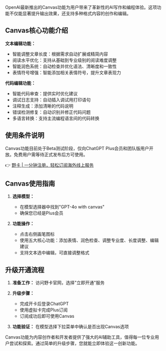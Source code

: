 OpenAI最新推出的Canvas功能为用户带来了革新性的AI写作和编程体验。这项功能不仅能显著提升输出效果，还支持多种格式内容的创作和编辑。

## Canvas核心功能介绍

**文本编辑功能：**

- 智能调整文章长度：根据需求自动扩展或精简内容
- 阅读水平优化：支持从基础到专业级别的阅读难度调整
- 智能润色系统：自动检查并优化语法、清晰度和一致性
- 表情符号增强：智能添加相关表情符号，提升文章表现力

**代码编辑功能：**

- 智能代码审查：提供实时优化建议
- 调试日志支持：自动插入调试用打印语句
- 注释生成：添加清晰的代码说明
- 错误检测修复：自动识别并修正代码问题
- 多语言转换：支持主流编程语言间的代码转换

## 使用条件说明

Canvas功能目前处于Beta测试阶段，仅向ChatGPT Plus会员和团队版用户开放。免费用户需等待正式发布后方可使用。

👉 [野卡 | 一分钟注册，轻松订阅海外线上服务](https://bit.ly/bewildcard)

## Canvas使用指南

1. **选择模型：**
   - 在模型选择器中找到"GPT-4o with canvas"
   - 确保您已经是Plus会员

2. **功能操作：**
   - 点击右侧画笔图标
   - 使用五大核心功能：添加表情、润色检查、调整专业度、长度调整、编辑建议
   - 支持文本选中编辑，可直接调整格式

## 升级开通流程

1. **准备工作：**
   访问野卡官网，选择"立即开通"服务

2. **升级步骤：**
   - 完成开卡后登录ChatGPT
   - 使用虚拟卡完成Plus订阅
   - 订阅成功后即可使用Canvas

3. **功能验证：**
   在模型选择下拉菜单中确认是否出现Canvas选项

Canvas功能为内容创作者和开发者提供了强大的AI辅助工具，值得每一位专业用户尝试和探索。通过简单的升级步骤，您就能立即体验这一创新功能。